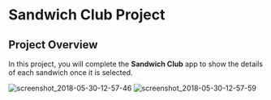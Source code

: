 # Sandwich Club Project

## Project Overview
In this project, you will complete the **Sandwich Club** app to
show the details of each sandwich once it is selected.

![screenshot_2018-05-30-12-57-46](https://user-images.githubusercontent.com/20029287/40705882-b8c9b070-6409-11e8-8678-ffa0bf757deb.png)
![screenshot_2018-05-30-12-57-59](https://user-images.githubusercontent.com/20029287/40705881-b86ef716-6409-11e8-9a1a-ddacc8fc8807.png)
